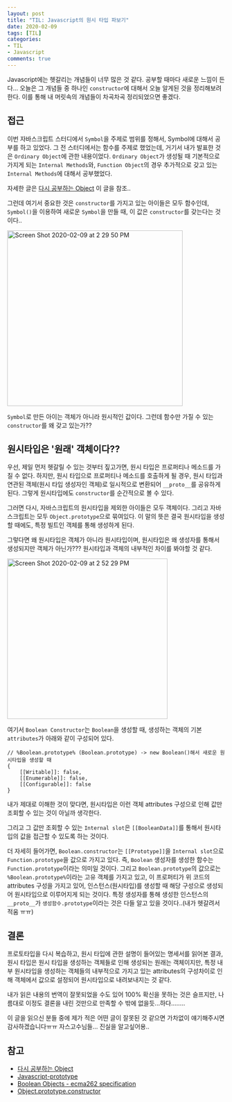 ```yaml
---
layout: post
title: "TIL: Javascript의 원시 타입 파보기"
date: 2020-02-09
tags: [TIL]
categories:
- TIL
- Javascript
comments: true
---
```


Javascript에는 헷갈리는 개념들이 너무 많은 것 같다. 공부할 때마다 새로운 느낌이 든다... 오늘은 그 개념들 중 하나인 `constructor`에 대해서 오늘 알게된 것을 정리해보려한다. 이를 통해 내 머릿속의 개념들이 차곡차곡 정리되었으면 좋겠다.

## 접근

이번 자바스크립트 스터디에서 `Symbol`을 주제로 범위를 정해서, Symbol에 대해서 공부를 하고 있었다. 그 전 스터디에서는 함수를 주제로 했었는데, 거기서 내가 발표한 것은 `Ordinary Object`에 관한 내용이었다. `Ordinary Object`가 생성될 때 기본적으로 가지게 되는 `Internal Methods`와, `Function Object`의 경우 추가적으로 갖고 있는 `Internal Methods`에 대해서 공부했었다.

자세한 글은 [다시 공부하는 Object](https://leesoo7595.github.io/javascript/2020/02/02/Javascript_es6_func/) 이 글을 참조..

그런데 여기서 중요한 것은 `constructor`를 가지고 있는 아이들은 모두 함수인데, `Symbol()`을 이용하여 새로운 `Symbol`을 만들 때, 이 값은 `constructor`를 갖는다는 것이다..

<img width="405" alt="Screen Shot 2020-02-09 at 2 29 50 PM" src="https://user-images.githubusercontent.com/39291812/74096923-b5520000-4b48-11ea-8f3c-43238021f544.png">

`Symbol`로 만든 아이는 객체가 아니라 원시적인 값이다. 그런데 함수만 가질 수 있는 `constructor`를 왜 갖고 있는가??

## 원시타입은 '원래' 객체이다??

우선, 제일 먼저 헷갈릴 수 있는 것부터 짚고가면, 원시 타입은 프로퍼티나 메소드를 가질 수 없다. 하지만, 원시 타입으로 프로퍼티나 메소드를 호출하게 될 경우, 원시 타입과 연관된 객체(원시 타입 생성자인 객체)로 일시적으로 변환되어 `__proto__`를 공유하게 된다. 그렇게 원시타입에도 `constructor`를 순간적으로 볼 수 있다.

그러면 다시, 자바스크립트의 원시타입을 제외한 아이들은 모두 객체이다. 그리고 자바스크립트는 모두 `Object.prototype`으로 묶여있다. 이 말의 뜻은 결국 원시타입을 생성할 때에도, 특정 빌트인 객체를 통해 생성하게 된다.

그렇다면 왜 원시타입은 객체가 아니라 원시타입이며, 원시타입은 왜 생성자를 통해서 생성되지만 객체가 아닌가??? 원시타입과 객체의 내부적인 차이를 봐야할 것 같다.

<img width="370" alt="Screen Shot 2020-02-09 at 2 52 29 PM" src="https://user-images.githubusercontent.com/39291812/74097119-cfd9a880-4b4b-11ea-8045-e1f165b08c67.png">

여기서 `Boolean Constructor`는 `Boolean`을 생성할 때, 생성하는 객체의 기본 `attributes`가 아래와 같이 구성되어 있다.

```
// %Boolean.prototype% (Boolean.prototype) -> new Boolean()해서 새로운 원시타입을 생성할 때
{
    [[Writable]]: false,
    [[Enumerable]]: false, 
    [[Configurable]]: false
}
```

내가 제대로 이해한 것이 맞다면, 원시타입은 이런 객체 attributes 구성으로 인해 값만 조회할 수 있는 것이 아닐까 생각한다.

그리고 그 값만 조회할 수 있는 `Internal slot`은 `[[BooleanData]]`를 통해서 원시타입의 값을 접근할 수 있도록 하는 것이다.

더 자세히 들어가면, `Boolean.constructor`는 `[[Prototype]]`을 `Internal slot`으로 `Function.prototype`을 값으로 가지고 있다. 즉, `Boolean` 생성자를 생성한 함수는 `Function.prototype`이라는 의미일 것이다. 그리고 `Boolean.prototype`의 값으로는 ` %Boolean.prototype%`이라는 고유 객체를 가지고 있고, 이 프로퍼티가 위 코드의 attributes 구성을 가지고 있어, 인스턴스(원시타입)를 생성할 때 해당 구성으로 생성되어 원시타입으로 이루어지게 되는 것이다. 특정 생성자를 통해 생성한 인스턴스의 `__proto__`가 `생성함수.prototype`이라는 것은 다들 알고 있을 것이다..(내가 헷갈려서 적움 ㅠㅠ)

## 결론

프로토타입을 다시 복습하고, 원시 타입에 관한 설명이 들어있는 명세서를 읽어본 결과, 원시 타입은 원시 타입을 생성하는 객체들로 인해 생성되는 원래는 객체이지만, 특정 내부 원시타입을 생성하는 객체들의 내부적으로 가지고 있는 attributes의 구성차이로 인해 객체에서 값으로 설정되어 원시타입으로 내려보내지는 것 같다.

내가 읽은 내용의 번역이 잘못되었을 수도 있어 100% 확신을 못하는 것은 슬프지만, 나름대로 이정도 결론을 내린 것만으로 만족할 수 밖에 없을듯...하다........

이 글을 읽으신 분들 중에 제가 적은 어떤 글이 잘못된 것 같으면 가차없이 얘기해주시면 감사하겠습니다ㅠㅠ 자스고수님들... 진실을 알고싶어용..

## 참고

- [다시 공부하는 Object](https://leesoo7595.github.io/javascript/2020/02/02/Javascript_es6_func/)
- [Javascript-prototype](https://leesoo7595.github.io/2019/11/30/JavaScript_js_prototype/)
- [Boolean Objects - ecma262 specification](https://tc39.es/ecma262/#sec-boolean-objects)
- [Object.prototype.constructor](https://developer.mozilla.org/ko/docs/Web/JavaScript/Reference/Global_Objects/Object/constructor)